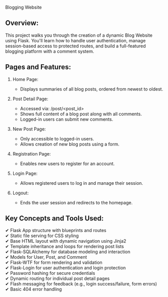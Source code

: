 Blogging Website

Overview:
----------
This project walks you through the creation of a dynamic Blog Website using Flask. You'll learn how to handle user authentication, manage session-based access to protected routes, and build a full-featured blogging platform with a comment system.

Pages and Features:
--------------------
1. Home Page:
   - Displays summaries of all blog posts, ordered from newest to oldest.

2. Post Detail Page:
   - Accessed via: /post/<post_id>
   - Shows full content of a blog post along with all comments.
   - Logged-in users can submit new comments.

3. New Post Page:
   - Only accessible to logged-in users.
   - Allows creation of new blog posts using a form.

4. Registration Page:
   - Enables new users to register for an account.

5. Login Page:
   - Allows registered users to log in and manage their session.

6. Logout:
   - Ends the user session and redirects to the homepage.

Key Concepts and Tools Used:
-----------------------------
✔ Flask App structure with blueprints and routes  
✔ Static file serving for CSS styling  
✔ Base HTML layout with dynamic navigation using Jinja2  
✔ Template inheritance and loops for rendering post lists  
✔ Flask-SQLAlchemy for database modeling and interaction  
✔ Models for User, Post, and Comment  
✔ Flask-WTF for form rendering and validation  
✔ Flask-Login for user authentication and login protection  
✔ Password hashing for secure credentials  
✔ Dynamic routing for individual post detail pages  
✔ Flash messaging for feedback (e.g., login success/failure, form errors)  
✔ Basic 404 error handling  